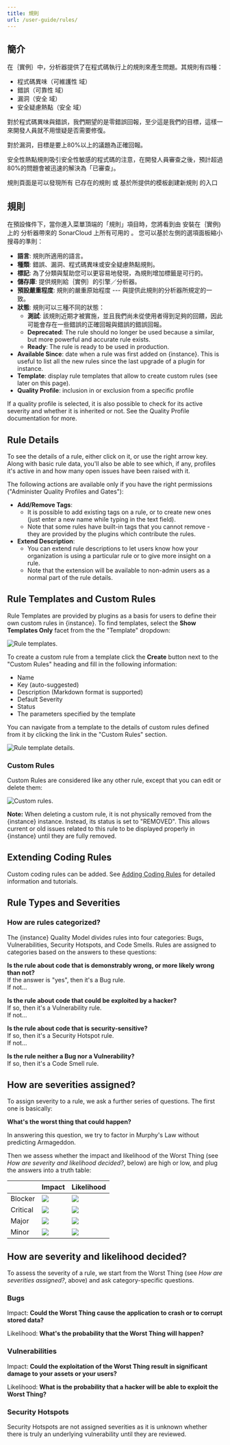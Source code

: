 ```yaml
---
title: 規則
url: /user-guide/rules/
---
```

## 簡介
在｛實例｝中，分析器提供了在程式碼執行上的規則來產生問題。其規則有四種： 
* 程式碼異味（可維護性 域）
* 錯誤（可靠性 域）
* 漏洞（安全 域）
* 安全疑慮熱點（安全 域）

對於程式碼異味與錯誤，我們期望的是零錯誤回報，至少這是我們的目標，這樣一來開發人員就不用懷疑是否需要修復。 

對於漏洞，目標是要上80%以上的議題為正確回報。 

安全性熱點規則吸引安全性敏感的程式碼的注意，在開發人員審查之後，預計超過80%的問題會被迅速的解決為「已審查」。

規則頁面是可以發現所有 已存在的規則 或 基於所提供的模板創建新規則 的入口 

## 規則

在預設條件下，當你進入菜單頂端的「規則」項目時，您將看到由 <!-- sonarqube --> 安裝在｛實例｝上的 <!-- /sonarqube --> 分析器帶來的 <!-- sonarcloud --> SonarCloud 上所有可用的 <!-- /sonarcloud -->。 您可以基於左側的選項面板縮小搜尋的準則： 
* **語言**: 規則所適用的語言。
* **種類**: 錯誤、漏洞、程式碼異味或安全疑慮熱點規則。 
* **標記**: 為了分類與幫助您可以更容易地發現，為規則增加標籤是可行的。 
* **儲存庫**: 提供規則給｛實例｝的引擎／分析器。
* **預設嚴重程度**: 規則的嚴重原始程度  --- 與提供此規則的分析器所規定的一致。
* **狀態**: 規則可以三種不同的狀態：
  * **測試**: 該規則近期才被實施，並且我們尚未從使用者得到足夠的回饋，因此可能會存在一些錯誤的正確回報與錯誤的錯誤回報。 
  * **Deprecated**: The rule should no longer be used because a similar, but more powerful and accurate rule exists.
  * **Ready**: The rule is ready to be used in production.
* **Available Since**: date when a rule was first added on {instance}. This is useful to list all the new rules since the last upgrade of a plugin for instance.
* **Template**: display rule templates that allow to create custom rules (see later on this page).
* **Quality Profile**: inclusion in or exclusion from a specific profile

If a quality profile is selected, it is also possible to check for its active severity and whether it is inherited or not. See the Quality Profile documentation for more.

## Rule Details

To see the details of a rule, either click on it, or use the right arrow key. Along with basic rule data, you'll also be able to see which, if any, profiles it's active in and how many open issues have been raised with it.

The following actions are available only if you have the right permissions ("Administer Quality Profiles and Gates"):

* **Add/Remove Tags**:
  * It is possible to add existing tags on a rule, or to create new ones (just enter a new name while typing in the text field).
  * Note that some rules have built-in tags that you cannot remove - they are provided by the plugins which contribute the rules.
* **Extend Description**:
  * You can extend rule descriptions to let users know how your organization is using a particular rule or to give more insight on a rule.
  * Note that the extension will be available to non-admin users as a normal part of the rule details.

<!-- sonarqube -->
## Rule Templates and Custom Rules

Rule Templates are provided by plugins as a basis for users to define their own custom rules in {instance}. To find templates, select the **Show Templates Only** facet from the the "Template" dropdown:

![Rule templates.](/images/rule-templates.png)

To create a custom rule from a template click the **Create** button next to the "Custom Rules" heading and fill in the following information:
* Name
* Key (auto-suggested)
* Description (Markdown format is supported)
* Default Severity
* Status
* The parameters specified by the template

You can navigate from a template to the details of custom rules defined from it by clicking the link in the "Custom Rules" section.

![Rule template details.](/images/rule-template-details.png)

### Custom Rules
Custom Rules are considered like any other rule, except that you can edit or delete them:

![Custom rules.](/images/rules-custom.png)

**Note:** When deleting a custom rule, it is not physically removed from the {instance} instance. Instead, its status is set to "REMOVED". This allows current or old issues related to this rule to be displayed properly in {instance} until they are fully removed.

## Extending Coding Rules

Custom coding rules can be added. See [Adding Coding Rules](/extend/adding-coding-rules/) for detailed information and tutorials.
<!-- /sonarqube -->

## Rule Types and Severities

### How are rules categorized?

The {instance} Quality Model divides rules into four categories: Bugs, Vulnerabilities, Security Hotspots, and Code Smells. Rules are assigned to categories based on the answers to these questions:

**Is the rule about code that is demonstrably wrong, or more likely wrong than not?**  
If the answer is "yes", then it's a Bug rule.  
If not...

**Is the rule about code that could be exploited by a hacker?**  
If so, then it's a Vulnerability rule.  
If not...

**Is the rule about code that is security-sensitive?**  
If so, then it's a Security Hotspot rule.  
If not...

**Is the rule neither a Bug nor a Vulnerability?**  
If so, then it's a Code Smell rule.

## How are severities assigned?
To assign severity to a rule, we ask a further series of questions. The first one is basically:

**What's the worst thing that could happen?**

In answering this question, we try to factor in Murphy's Law without predicting Armageddon.

Then we assess whether the impact and likelihood of the Worst Thing (see _How are severity and likelihood decided?_, below) are high or low, and plug the answers into a truth table:

|          | Impact                 | Likelihood             |
| -------- | ---------------------- | ---------------------- |
| Blocker  | ![](/images/check.svg) | ![](/images/check.svg) |
| Critical | ![](/images/check.svg) | ![](/images/cross.svg) |
| Major    | ![](/images/cross.svg) | ![](/images/check.svg) |
| Minor    | ![](/images/cross.svg) | ![](/images/cross.svg) |

## How are severity and likelihood decided?
To assess the severity of a rule, we start from the Worst Thing (see _How are severities assigned?_, above) and ask category-specific questions.

### Bugs
Impact: **Could the Worst Thing cause the application to crash or to corrupt stored data?**

Likelihood: **What's the probability that the Worst Thing will happen?**

### Vulnerabilities
Impact: **Could the exploitation of the Worst Thing result in significant damage to your assets or your users?**

Likelihood: **What is the probability that a hacker will be able to exploit the Worst Thing?**

### Security Hotspots
Security Hotspots are not assigned severities as it is unknown whether there is truly an underlying vulnerability until they are reviewed.
